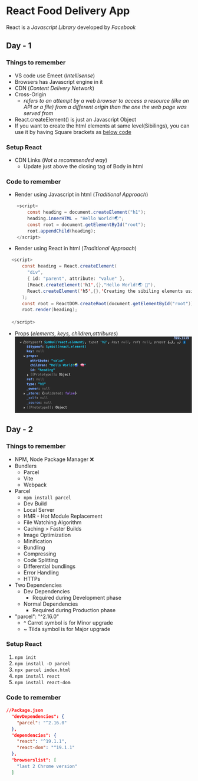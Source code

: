 # React Food Delivery App
React is a _Javascript Library_ developed by _Facebook_

## Day - 1

### Things to remember

- VS code use Emeet (_Intellisense_)
- Browsers has Javascript engine in it
- CDN (_Content Delivery Network_)
- Cross-Origin
  - _refers to an attempt by a web browser to access a resource (like an API or a file) from a different origin than the one the web page was served from_
- React.createElement() is just an Javascript Object
- If you want to create the html elements at same level(Sibilings), you can use it by having Square brackets as [below code](#render-using-react-in-html-traditional-approach)

### Setup React

- CDN Links (_Not a recommended way_)
  - Update just above the closing tag of Body in html

### Code to remember

- Render using Javascript in html (_Traditional Approach_)

```java
    <script>
        const heading = document.createElement("h1");
        heading.innerHTML = "Hello World!🌏";
        const root = document.getElementById("root");
        root.appendChild(heading);
    </script>
```

- Render using React in html (_Traditional Approach_)

```java
  <script>
      const heading = React.createElement(
        "div",
        { id: "parent", attribute: "value" },
        [React.createElement('h1',{},"Hello World!🌏 🧠"), 
        React.createElement('h5',{},'Creating the sibiling elements using Square Brackets🥹[ ]')]
      );
      const root = ReactDOM.createRoot(document.getElementById("root"));
      root.render(heading);

  </script>
```
- Props (_elements, keys, children,attribures_)
![Props Screenshot](Screenshots/1.png)

## Day - 2

### Things to remember
- NPM, Node Package Manager ❌ 
- Bundlers
  - Parcel
  - Vite
  - Webpack
- Parcel
  - `npm install parcel`
  - Dev Build
  - Local Server
  - HMR - Hot Module Replacement
  - File Watching Algorithm
  - Caching > Faster Builds
  - Image Optimization
  - Minification
  - Bundling
  - Compressing
  - Code Splitting
  - Differential bundlings
  - Error Handling
  - HTTPs
- Two Dependencies
  - Dev Dependencies
    - Required during Development phase
  - Normal Dependencies
    - Required during Production phase
- "parcel": "^2.16.0"
  - ^ Carrot symbol is for Minor upgrade
  - ~ Tilda symbol is for Major upgrade
### Setup React
1. `npm init`
2. `npm install -D parcel`
3. `npx parcel index.html`
4. `npm install react`
5. `npm install react-dom`

### Code to remember
```json
//Package.json
  "devDependencies": {
    "parcel": "^2.16.0"
  },
  "dependencies": {
    "react": "^19.1.1",
    "react-dom": "^19.1.1"
  },
  "browserslist": [
    "last 2 Chrome version"
  ] 

```



